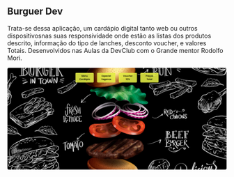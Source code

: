 <h2>Burguer Dev</h2>
<p>Trata-se dessa aplicação, um cardápio digital tanto web ou outros dispositivosnas suas responsividade onde estão as listas dos produtos descrito, informação do tipo de lanches, desconto voucher, e valores Totais. Desenvolvidos nas Aulas da DevClub com o Grande mentor Rodolfo Mori.</p>
<img src="https://github.com/alx-8914/Burguer-Dev/blob/main/Captura%20de%20tela%20Menu%20incio.png">
